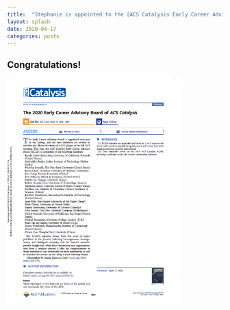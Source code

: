 ```yaml
---
title:  "Stephanie is appointed to the [ACS Catalysis Early Career Advisory Board](https://pubs.acs.org/doi/full/10.1021/acscatal.0c01513)"
layout: splash
date: 2020-04-17
categories: posts
---
```


## Congratulations!


<p align="left">
  <img src="/assets/images/news/2020_early_career_advisory_board_of_ACS_Catalysis.png" width="80%" height="80%">
</p>